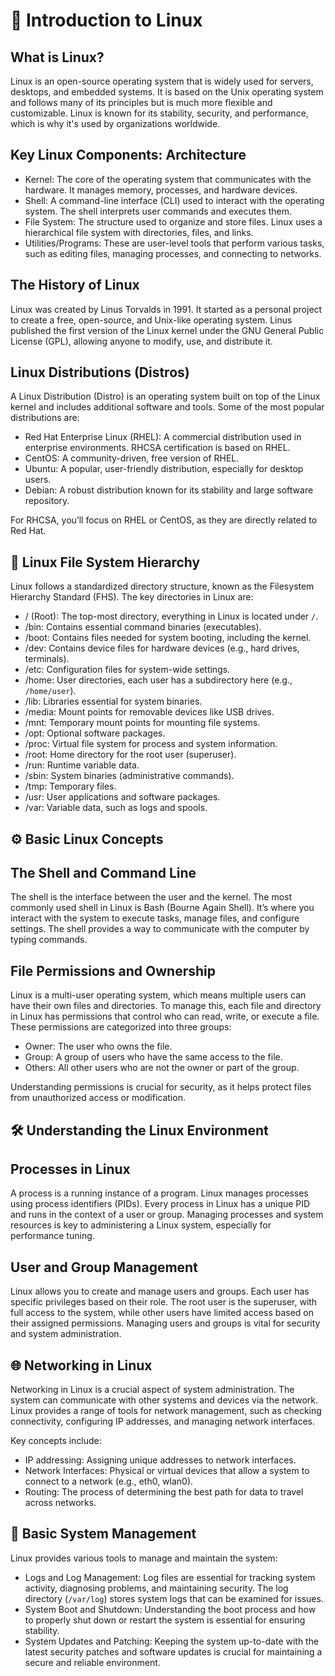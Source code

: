 # 🐧 Introduction to Linux

## What is Linux?

Linux is an open-source operating system that is widely used for servers, desktops, and embedded systems. It is based on the Unix operating system and follows many of its principles but is much more flexible and customizable. Linux is known for its stability, security, and performance, which is why it's used by organizations worldwide.

## Key Linux Components: Architecture
- Kernel: The core of the operating system that communicates with the hardware. It manages memory, processes, and hardware devices.
- Shell: A command-line interface (CLI) used to interact with the operating system. The shell interprets user commands and executes them.
- File System: The structure used to organize and store files. Linux uses a hierarchical file system with directories, files, and links.
- Utilities/Programs: These are user-level tools that perform various tasks, such as editing files, managing processes, and connecting to networks.

## The History of Linux

Linux was created by Linus Torvalds in 1991. It started as a personal project to create a free, open-source, and Unix-like operating system. Linus published the first version of the Linux kernel under the GNU General Public License (GPL), allowing anyone to modify, use, and distribute it.

## Linux Distributions (Distros)

A Linux Distribution (Distro) is an operating system built on top of the Linux kernel and includes additional software and tools. Some of the most popular distributions are:
- Red Hat Enterprise Linux (RHEL): A commercial distribution used in enterprise environments. RHCSA certification is based on RHEL.
- CentOS: A community-driven, free version of RHEL.
- Ubuntu: A popular, user-friendly distribution, especially for desktop users.
- Debian: A robust distribution known for its stability and large software repository.

For RHCSA, you’ll focus on RHEL or CentOS, as they are directly related to Red Hat.



## 📂 Linux File System Hierarchy

Linux follows a standardized directory structure, known as the Filesystem Hierarchy Standard (FHS). The key directories in Linux are:

- / (Root): The top-most directory, everything in Linux is located under `/`.
- /bin: Contains essential command binaries (executables).
- /boot: Contains files needed for system booting, including the kernel.
- /dev: Contains device files for hardware devices (e.g., hard drives, terminals).
- /etc: Configuration files for system-wide settings.
- /home: User directories, each user has a subdirectory here (e.g., `/home/user`).
- /lib: Libraries essential for system binaries.
- /media: Mount points for removable devices like USB drives.
- /mnt: Temporary mount points for mounting file systems.
- /opt: Optional software packages.
- /proc: Virtual file system for process and system information.
- /root: Home directory for the root user (superuser).
- /run: Runtime variable data.
- /sbin: System binaries (administrative commands).
- /tmp: Temporary files.
- /usr: User applications and software packages.
- /var: Variable data, such as logs and spools.



## ⚙️ Basic Linux Concepts

## The Shell and Command Line
The shell is the interface between the user and the kernel. The most commonly used shell in Linux is Bash (Bourne Again Shell). It’s where you interact with the system to execute tasks, manage files, and configure settings. The shell provides a way to communicate with the computer by typing commands.

## File Permissions and Ownership
Linux is a multi-user operating system, which means multiple users can have their own files and directories. To manage this, each file and directory in Linux has permissions that control who can read, write, or execute a file. These permissions are categorized into three groups:
- Owner: The user who owns the file.
- Group: A group of users who have the same access to the file.
- Others: All other users who are not the owner or part of the group.

Understanding permissions is crucial for security, as it helps protect files from unauthorized access or modification.



## 🛠️ Understanding the Linux Environment

## Processes in Linux
A process is a running instance of a program. Linux manages processes using process identifiers (PIDs). Every process in Linux has a unique PID and runs in the context of a user or group. Managing processes and system resources is key to administering a Linux system, especially for performance tuning.

## User and Group Management
Linux allows you to create and manage users and groups. Each user has specific privileges based on their role. The root user is the superuser, with full access to the system, while other users have limited access based on their assigned permissions. Managing users and groups is vital for security and system administration.



## 🌐 Networking in Linux

Networking in Linux is a crucial aspect of system administration. The system can communicate with other systems and devices via the network. Linux provides a range of tools for network management, such as checking connectivity, configuring IP addresses, and managing network interfaces.

Key concepts include:
- IP addressing: Assigning unique addresses to network interfaces.
- Network Interfaces: Physical or virtual devices that allow a system to connect to a network (e.g., eth0, wlan0).
- Routing: The process of determining the best path for data to travel across networks.



## 🧰 Basic System Management

Linux provides various tools to manage and maintain the system:
- Logs and Log Management: Log files are essential for tracking system activity, diagnosing problems, and maintaining security. The log directory (`/var/log`) stores system logs that can be examined for issues.
- System Boot and Shutdown: Understanding the boot process and how to properly shut down or restart the system is essential for ensuring stability.
- System Updates and Patching: Keeping the system up-to-date with the latest security patches and software updates is crucial for maintaining a secure and reliable environment.

